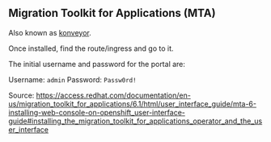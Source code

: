 ## Migration Toolkit for Applications (MTA)

Also known as [konveyor](https://github.com/konveyor/konveyor-operator).

Once installed, find the route/ingress and go to it.

The initial username and password for the portal are:

Username: `admin`
Password: `Passw0rd!`

Source: <https://access.redhat.com/documentation/en-us/migration_toolkit_for_applications/6.1/html/user_interface_guide/mta-6-installing-web-console-on-openshift_user-interface-guide#installing_the_migration_toolkit_for_applications_operator_and_the_user_interface>
